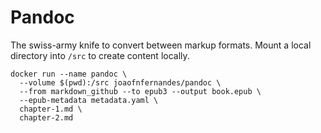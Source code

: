 # Pandoc

The swiss-army knife to convert between markup formats.
Mount a local directory into `/src` to create content locally.

```
docker run --name pandoc \
  --volume $(pwd):/src joaofnfernandes/pandoc \
  --from markdown_github --to epub3 --output book.epub \
  --epub-metadata metadata.yaml \
  chapter-1.md \
  chapter-2.md
```
